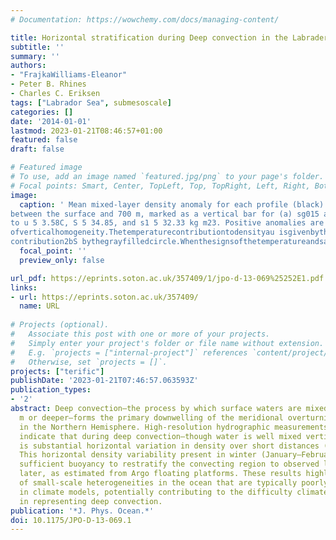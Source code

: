 ```yaml
---
# Documentation: https://wowchemy.com/docs/managing-content/

title: Horizontal stratification during Deep convection in the Labrader Sea
subtitle: ''
summary: ''
authors:
- "FrajkaWilliams-Eleanor"
- Peter B. Rhines
- Charles C. Eriksen
tags: ["Labrador Sea", submesoscale]
categories: []
date: '2014-01-01'
lastmod: 2023-01-21T08:46:57+01:00
featured: false
draft: false

# Featured image
# To use, add an image named `featured.jpg/png` to your page's folder.
# Focal points: Smart, Center, TopLeft, Top, TopRight, Left, Right, BottomLeft, Bottom, BottomRight.
image:
  caption: ' Mean mixed-layer density anomaly for each profile (black) with the std devs (6) for the profile, calculated
between the surface and 700 m, marked as a vertical bar for (a) sg015 and (b) sg014. Anomalies are calculated relative
to u 5 3.58C, S 5 34.85, and s1 5 32.33 kg m23. Positive anomalies are less dense. Small std devs indicate a high degree 0
ofverticalhomogeneity.Thetemperaturecontributiontodensityau isgivenbytheblackopencircle,andthesalinity 0
contribution2bS bythegrayfilledcircle.Whenthesignsofthetemperatureandsalinitycontributionsareopposites, they are density compensating. When the sign of the temperature or salinity contribution is the same as the density anomaly, they are controlling the density.'
  focal_point: ''
  preview_only: false

url_pdf: https://eprints.soton.ac.uk/357409/1/jpo-d-13-069%25252E1.pdf
links:
- url: https://eprints.soton.ac.uk/357409/
  name: URL
  
# Projects (optional).
#   Associate this post with one or more of your projects.
#   Simply enter your project's folder or file name without extension.
#   E.g. `projects = ["internal-project"]` references `content/project/deep-learning/index.md`.
#   Otherwise, set `projects = []`.
projects: ["terific"]
publishDate: '2023-01-21T07:46:57.063593Z'
publication_types:
- '2'
abstract: Deep convection—the process by which surface waters are mixed down to 1000
  m or deeper—forms the primary downwelling of the meridional overturning circulation
  in the Northern Hemisphere. High-resolution hydrographic measurements from Seagliders
  indicate that during deep convection—though water is well mixed vertically—there
  is substantial horizontal variation in density over short distances (tens of kilometers).
  This horizontal density variability present in winter (January–February) contains
  sufficient buoyancy to restratify the convecting region to observed levels 2.5 months
  later, as estimated from Argo floating platforms. These results highlight the importance
  of small-scale heterogeneities in the ocean that are typically poorly represented
  in climate models, potentially contributing to the difficulty climate models have
  in representing deep convection.
publication: '*J. Phys. Ocean.*'
doi: 10.1175/JPO-D-13-069.1
---
```

